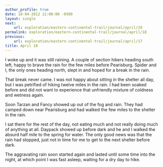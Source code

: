 ```yaml
---
author_profile: true
date: 18-04-2012 12:00:00 -0500
layout: single
next:
    url: exploration/eastern-continental-trail/journal/april/19
permalink: exploration/eastern-continental-trail/journal/april/18
previous:
    url: exploration/eastern-continental-trail/journal/april/17
title: April 18
---
```

I woke up and it was still raining. A couple of section hikers heading south left, happy to brave the rain for the few miles before Pearisburg. Spider and I, the only ones heading north, slept in and hoped for a break in the rain.

That break never came. I was not happy about sitting in the shelter all day, but I was petrified of hiking twelve miles in the rain. I had been soaked before and did not want to experience that unfriendly mixture of coldness and wetness again.

Soon Tarzan and Fancy showed up out of the fog and rain. They had camped down near Pearisburg and had walked the few miles to the shelter in the rain.

I sat there for the rest of the day, not eating much and not really doing much of anything at all. Daypack showed up before dark and he and I walked the absurd half mile to the spring for water. The only good news was that the rain had stopped, just not in time for me to get to the next shelter before dark.

The aggravating rain soon started again and lasted until some time into the night, at which point I was fast asleep, waiting for a dry day to hike.